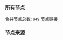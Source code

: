 ### 所有节点
合并节点总数: `949`
[节点链接](https://raw.githubusercontent.com/rzhy1/11/master/sub/sub_merge_base64.txt)

### 节点来源
